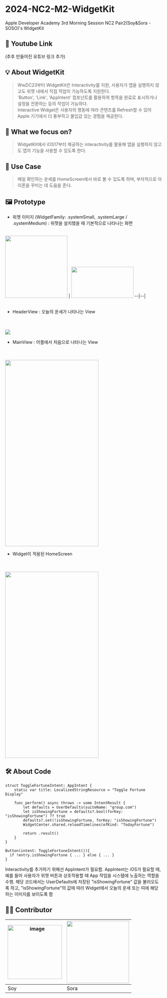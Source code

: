 # 2024-NC2-M2-WidgetKit
Apple Developer Academy 3rd Morning Session NC2 Pair2(Soy&amp;Sora - SOSO)'s WidgetKit

## 🎥 Youtube Link
(추후 만들어진 유튜브 링크 추가)

## 💡 About WidgetKit

> WwDC23부터 WidgetKit은 Interactivity를 지원, 사용자가 앱을 실행하지 않고도 위젯 내에서 직접 작업이 가능하도록 지원한다. </br> 'Button', 'Link', 'AppIntent' 컴포넌트를 활용하여 항목을 완료로 표시하거나 설정을 전환하는 등의 작업이 가능하다. </br> Interactive Widget은 사용자의 행동에 따라 콘텐츠를 Refresh할 수 있어 Apple 기기에서 더 풍부하고 몰입감 있는 경험을 제공한다.

## 🎯 What we focus on?
> WidgetKit에서 iOS17부터 제공하는 interactivity를 활용해 앱을 실행하지 않고도 앱의 기능을 사용할 수 있도록 한다.

## 💼 Use Case
> 매일 확인하는 운세를 HomeScreen에서 바로 볼 수 있도록 하며, 부차적으로 아이폰을 꾸미는 데 도움을 준다.


## 🖼️ Prototype

- 위젯 이미지 (WidgetFamily: .systemSmall, .systemLarge / .systemMedium) : 위젯을 설치했을 때 기본적으로 나타나는 화면
</br>
<img src = "https://github.com/DeveloperAcademy-POSTECH/2024-NC2-M2-WidgetKit/assets/127467306/f737efc0-a842-444b-bc95-de3ba8507d08" width = "200" height = "200"> | <img src = "https://github.com/DeveloperAcademy-POSTECH/2024-NC2-M2-WidgetKit/assets/127467306/8f416b35-6795-45b1-a1d0-7a6c9d2f1a2e" width = "200" height = "100">
--|--|
</br>
</br>

- HeaderView : 오늘의 운세가 나타나는 View

</br>
</br>
<img src = "https://github.com/DeveloperAcademy-POSTECH/2024-NC2-M2-WidgetKit/assets/127467306/af7e6c6d-2518-44ac-8a98-554690500c4b" >
</br>


- MainView : 어플에서 처음으로 나타나는 View
</br>
</br>
<img src = "https://github.com/DeveloperAcademy-POSTECH/2024-NC2-M2-WidgetKit/assets/127467306/10f7f0ee-139d-42c5-ac5e-f9648c9c46f4" width = "300" height = "600">
</br>


- Widget이 적용된 HomeScreen
</br>
</br>
<img src = "https://github.com/DeveloperAcademy-POSTECH/2024-NC2-M2-WidgetKit/assets/127467306/e82979e3-4a59-4b99-9615-7a2b6afde110" width = "300" height = "600">



## 🛠️ About Code
```
struct ToggleFortuneIntent: AppIntent {
    static var title: LocalizedStringResource = "Toggle Fortune Display"
    
    func perform() async throws -> some IntentResult {
        let defaults = UserDefaults(suiteName: "group.com")
        let isShowingFortune = defaults?.bool(forKey: "isShowingFortune") ?? true
        defaults?.set(!isShowingFortune, forKey: "isShowingFortune")
        WidgetCenter.shared.reloadTimelines(ofKind: "TodayFortune")
        
        return .result()
    }
}
```
```
Button(intent: ToggleFortuneIntent()){
  if !entry.isShowingFortune { ... } else { ... }
}
```
Interactivity를 추가하기 위해선 AppIntent가 필요함. 
AppIntent는 iOS가 필요할 때, 예를 들어 사용자가 위젯 버튼과 상호작용할 때 App 작업을 시스템에 노출하는 역할을 수행.
해당 코드에서는 UserDefaults에 저장된 "isShowingFortune" 값을 불러오도록 하고, "isShowingFortune"의 값에 따라 Widget에서 오늘의 운세 또는 띠에 해당하는 이미지를 보이도록 함 



## 👩‍💻 Contributor
<img width="174" alt="image" src="https://github.com/DeveloperAcademy-POSTECH/2024-NC2-M2-WidgetKit/assets/127467306/60ec9f50-f43a-434b-9c54-bf765cb546b3"> | <img src = "https://github.com/DeveloperAcademy-POSTECH/2024-NC2-M2-WidgetKit/assets/127467306/0b9a7b59-8e59-41ad-8540-4e4849f36db5" width = "200" height = "200">
--|--|
Soy|Sora
